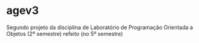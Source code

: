 # agev3
Segundo projeto da disciplina de Laboratório de Programação Orientada a Objetos (2º semestre) refeito (no 5º semestre)


